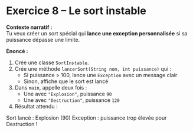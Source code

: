 # Exercice 8 – Le sort instable

**Contexte narratif :**  
Tu veux créer un sort spécial qui **lance une exception personnalisée** si sa puissance dépasse une limite.

**Énoncé :**  
1. Crée une classe `SortInstable`.  
2. Crée une méthode `lancerSort(String nom, int puissance)` qui :  
   - Si puissance > 100, lance une `Exception` avec un message clair  
   - Sinon, affiche que le sort est lancé  
3. Dans `main`, appelle deux fois :
   - Une avec `"Explosion"`, puissance `90`  
   - Une avec `"Destruction"`, puissance `120`
4. Résultat attendu :

Sort lancé : Explosion (90)
Exception : puissance trop élevée pour Destruction !

